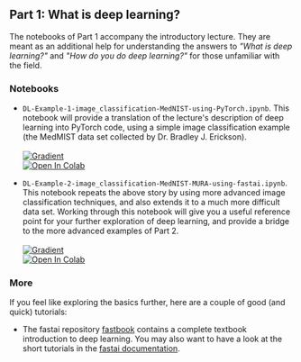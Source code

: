 ## Part 1: What is deep learning?

The notebooks of Part 1 accompany the introductory lecture. They are meant as an additional help for understanding the answers to _"What is deep learning?"_ and _"How do you _do_ deep learning?"_ for those unfamiliar with the field.

### Notebooks

* `DL-Example-1-image_classification-MedNIST-using-PyTorch.ipynb`. This notebook will provide a translation of the lecture's description of deep learning into PyTorch code, using a simple image classification example (the MedMIST data set collected by Dr. Bradley J. Erickson). 
<br><br>
[![Gradient](https://assets.paperspace.io/img/gradient-badge.svg)](https://console.paperspace.com/github/MMIV-ML/NORBIS-DL-2021/blob/master/1-basic_intro/DL-Example-1-image_classification-MedNIST-using-PyTorch.ipynb?runtime=paperspace/fastai)
<br><a href="https://colab.research.google.com/github/MMIV-ML/NORBIS-DL-2021/blob/master/1-basic_intro/DL-Example-1-image_classification-MedNIST-using-PyTorch.ipynb">
  <img src="https://colab.research.google.com/assets/colab-badge.svg" alt="Open In Colab"/>
</a>

* `DL-Example-2-image_classification-MedNIST-MURA-using-fastai.ipynb`. This notebook repeats the above story by using more advanced image classification techniques, and also extends it to a much more difficult data set. Working through this notebook will give you a useful reference point for your further exploration of deep learning, and provide a bridge to the more advanced examples of Part 2.
<br><br>
[![Gradient](https://assets.paperspace.io/img/gradient-badge.svg)](https://console.paperspace.com/github/MMIV-ML/NORBIS-DL-2021/blob/master/1-basic_intro/DL-Example-2-image_classification-MedNIST-MURA-using-fastai.ipynb?runtime=paperspace/fastai)
<br><a href="https://colab.research.google.com/github/MMIV-ML/NORBIS-DL-2021/blob/master/1-basic_intro/DL-Example-2-image_classification-MedNIST-MURA-using-fastai.ipynb">
  <img src="https://colab.research.google.com/assets/colab-badge.svg" alt="Open In Colab"/>
</a>

### More 

If you feel like exploring the basics further, here are a couple of good (and quick) tutorials:

* The fastai repository [fastbook]() contains a complete textbook introduction to deep learning. You may also want to have a look at the short tutorials in the [fastai documentation](). 